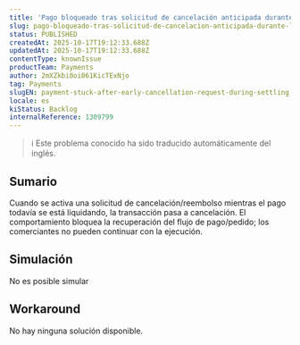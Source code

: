 ```yaml
---
title: 'Pago bloqueado tras solicitud de cancelación anticipada durante la liquidación'
slug: pago-bloqueado-tras-solicitud-de-cancelacion-anticipada-durante-la-liquidacion
status: PUBLISHED
createdAt: 2025-10-17T19:12:33.688Z
updatedAt: 2025-10-17T19:12:33.688Z
contentType: knownIssue
productTeam: Payments
author: 2mXZkbi0oi061KicTExNjo
tag: Payments
slugEN: payment-stuck-after-early-cancellation-request-during-settling
locale: es
kiStatus: Backlog
internalReference: 1309799
---
```


>ℹ️ Este problema conocido ha sido traducido automáticamente del inglés.

## Sumario


Cuando se activa una solicitud de cancelación/reembolso mientras el pago todavía se está liquidando, la transacción pasa a cancelación.
El comportamiento bloquea la recuperación del flujo de pago/pedido; los comerciantes no pueden continuar con la ejecución.

## Simulación


No es posible simular

## Workaround


No hay ninguna solución disponible.



